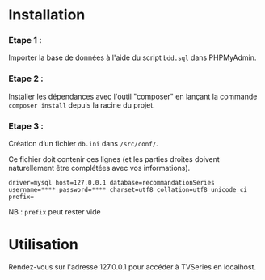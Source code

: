# Installation

### Etape 1 : 

Importer la base de données à l'aide du script `bdd.sql` dans PHPMyAdmin.

### Etape 2 : 

Installer les dépendances avec l'outil "composer" en lançant la commande `composer install` depuis la racine du projet.

### Etape 3 : 

Création d’un fichier `db.ini` dans `/src/conf/`.

Ce fichier doit contenir ces lignes (et les parties droites doivent naturellement être complétées avec vos informations).

`driver=mysql
host=127.0.0.1
database=recommandationSeries
username=****
password=****
charset=utf8
collation=utf8_unicode_ci
prefix=`

NB : `prefix` peut rester vide

# Utilisation

Rendez-vous sur l'adresse 127.0.0.1 pour accéder à TVSeries en localhost.